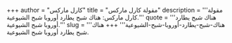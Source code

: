 +++
author = "كارل ماركس"
title = "مقولة كارل ماركس"
description = '''مقولة كارل ماركس: هناك شبح يطارد أوروبا شبح الشيوعية.'''
quote = '''هناك شبح يطارد أوروبا شبح الشيوعية.'''
slug = '''هناك-شبح-يطارد-أوروبا-شبح-الشيوعية'''
+++
هناك شبح يطارد أوروبا شبح الشيوعية.
